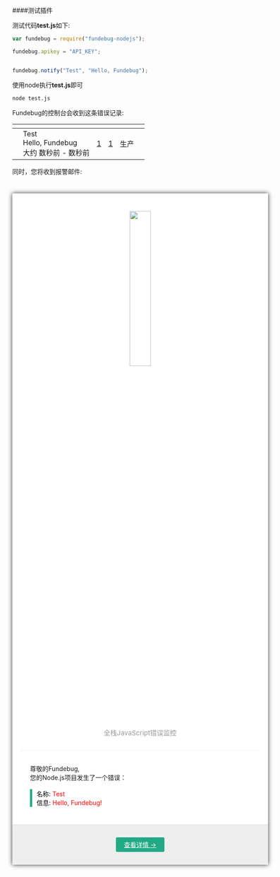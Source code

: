####测试插件


测试代码**test.js**如下:

```js
var fundebug = require("fundebug-nodejs");

fundebug.apikey = "API_KEY";


fundebug.notify("Test", "Hello, Fundebug");
```

使用node执行**test.js**即可

```bash
node test.js
```
    
   Fundebug的控制台会收到这条错误记录:
   
   <table>
    <thead class="ErrorDataTableHead ErrorDataTableHeadFixed" style="visibility: visible; pointer-events: auto; top: 81px">
        <tr class="ErrorDataTableHeadRow">
            <th class="ErrorDataTableHeadRwoTH">
            </th>
            <th class="ErrorDataTableHeadRwoTH" >
            </th>
            <th    class="ErrorDataTableHeadRwoTH">
            </th>
            <th    class="ErrorDataTableHeadRwoTH">
            </th>
            <th    class="ErrorDataTableHeadRwoTH">
            </th>
            <th    class="ErrorDataTableHeadRwoTH">
            </th>
        </tr>
    </thead>
    <tbody class="ErrorDataTableBody">
        <tr class="ErrorDataTableBodyRow ">
            <!-- checkbox -->
            <td class="ErrorDataTableBodyCell">
                <div class="ErrorDataTableRowSelector">
                    <div class="Checkbox">
                    </div>
                </div>
            </td>
            <!-- Error Message -->
            <td class="ErrorDataTableBodyCell CellWidthForErrorDetail u-width-99">
                <a class="ErrorEventBlock">
                    <div class="ErrorEventSummaryWrapper">
                        <div class="ErrorEventSummaryContent u-paddingLeft-2">
                            <div class="SummaryContentHeadline TextTruncate"><span><span class="HeadlineErrorClass ng-binding">Test</span>
                            </div>
                            <div class="SummaryContentMessage"><span class="ng-binding">Hello, Fundebug</span></div>
                            <div class="SummaryContentMetadata"><span>大约 <span><time class="EventMetadataLastSeen ng-binding">数秒前</time></span> - <span><time class="ng-binding">数秒前</time></span></span>
                            </div>
                            <div></div>
                        </div>
                    </div>
                </a>
            </td>
            <!-- event count -->
            <td class="ErrorDataTableBodyCell"><a href="" class="ErrorDataContent TextAlignRight FontSize1 DisplayBlock"><span class="ng-binding">1</span></a></td>
            <!-- user count -->
            <!-- the same format as event count -->
            <td class="ErrorDataTableBodyCell"><a href="" class="ErrorDataContent TextAlignRight FontSize1 DisplayBlock"><span class="ng-binding">1</span></a></td>
            <!-- Stage -->
            <td class="ErrorDataTableBodyCell">
                <div class="ErrorDataContent">
                    <div class="TextAlignCenter FontSize1" style="padding-bottom: 0px"><span class="ng-binding">生产</span></div>
                </div>
            </td>
            <!-- severity -->
            <td class="ErrorDataTableBodyCell"><a href="" class="ErrorDataContent TextAlignCenter DisplayBlock" style="line-height: 0"><span><div class="ErrorSeverity ErrorSeverityError" ><svg viewBox="0 0 100 100"><circle cx="50" cy="50" r="40"></circle></svg></div></span></a></td>
        </tr>
    </tbody>
</table>

   同时，您将收到报警邮件:

   <div style="">
    <center>
        <div style="margin: 40px auto 0; width: 580px; background: #FFF; box-shadow: 0 0 10px #333; text-align:left;">
            <div style="margin: 0 20px; color: #999; border-bottom: 1px dotted #DDD; padding: 40px 0 30px; font-size: 15px; text-align: center;">
                <a href="https://www.fundebug.com"><img src="https://image.fundebug.com/fundebug-black.jpg" style="width:30%;"></a>
                <br> 全栈JavaScript错误监控
            </div>
            <div style="padding: 30px 40px 40px;">尊敬的Fundebug,
                <br> 您的Node.js项目发生了一个错误：
                <br> &nbsp;
                <div style="border-left: 5px solid #22A985; padding: 0 0 0 10px; color: #888;">
                    <font color="black">名称: </font>
                    <font color="red">Test</font>
                    <br>
                    <font color="black">信息: </font>
                    <font color="red">Hello, Fundebug!</font>
                </div>
            </div>
            <div style="background: #EEE; border-top: 1px solid #DDD; text-align: center; height: 90px; line-height: 90px;"><a href="http://localhost:9000/dashboard/587ecdfcbc79d36d10fabf24/error/587ece0834cb85716c8cbb61" style="padding: 8px 18px; background: #22A985; color: #FFF; border-radius: 3px;">查看详情 <span>→</span></a></div>
        </div>
    </center>
</div>

   